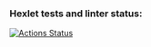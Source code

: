 ### Hexlet tests and linter status:
[![Actions Status](https://github.com/vslvsky/python-project-lvl1/workflows/hexlet-check/badge.svg)](https://github.com/vslvsky/python-project-lvl1/actions)